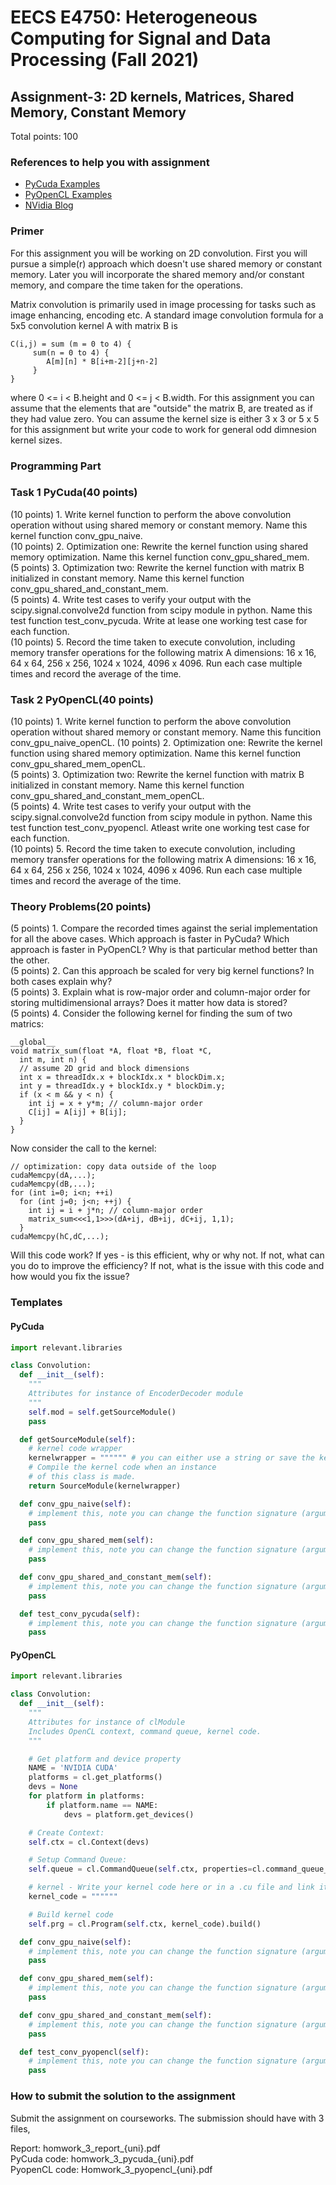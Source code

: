 # EECS E4750: Heterogeneous Computing for Signal and Data Processing (Fall 2021)

## Assignment-3: 2D kernels, Matrices, Shared Memory, Constant Memory 

Total points: 100

### References to help you with assignment
* [PyCuda Examples](https://github.com/inducer/pycuda/tree/main/examples)
* [PyOpenCL Examples](https://github.com/inducer/pyopencl/tree/main/examples)
* [NVidia Blog](https://developer.nvidia.com/blog/tag/cuda/)

### Primer
For this assignment you will be working on 2D convolution. First you will pursue a simple(r) approach which doesn't use shared memory or constant memory. Later you will  incorporate the shared memory and/or constant memory, and compare the time taken for the operations.

Matrix convolution is primarily used in image processing for tasks such as image enhancing, encoding etc. A standard image convolution formula for a 5x5 convolution kernel A with matrix B is
```
C(i,j) = sum (m = 0 to 4) {
	 sum(n = 0 to 4) { 
	 	A[m][n] * B[i+m-2][j+n-2] 
	 } 
}
```
 where 0 <= i < B.height and 0 <= j < B.width. For this assignment you can assume that the elements that are "outside" the matrix B, are treated as if they had value zero. You can assume the kernel size is either 3 x 3 or 5 x 5 for this assignment but write your code to work for general odd dimnesion kernel sizes.

### Programming Part 

### Task 1 PyCuda(40 points)  
(10 points) 1. Write kernel function to perform the above convolution operation without using shared memory or constant memory. Name this kernel function conv_gpu_naive.   
(10 points) 2. Optimization one: Rewrite the kernel function using shared memory optimization. Name this kernel function conv_gpu_shared_mem.  
(5 points) 3. Optimization two: Rewrite the kernel function with matrix B initialized in constant memory. Name this kernel function conv_gpu_shared_and_constant_mem.  
(5 points) 4. Write test cases to verify your output with the scipy.signal.convolve2d function from scipy module in python. Name this test function test_conv_pycuda. Write at lease one working test case for each function.  
(10 points) 5. Record the time taken to execute convolution, including memory transfer operations for the following matrix A dimensions: 16 x 16, 64 x 64, 256 x 256, 1024 x 1024, 4096 x 4096. Run each case multiple times and record the average of the time.  
  
  
### Task 2 PyOpenCL(40 points) 
(10 points) 1. Write kernel function to perform the above convolution operation without shared memory or constant memory. Name this funcition conv_gpu_naive_openCL.
(10 points) 2. Optimization one: Rewrite the kernel function using shared memory optimization. Name this kernel function conv_gpu_shared_mem_openCL.  
(5 points) 3. Optimization two: Rewrite the kernel function with matrix B initialized in constant memory. Name this kernel function conv_gpu_shared_and_constant_mem_openCL.  
(5 points) 4. Write test cases to verify your output with the scipy.signal.convolve2d function from scipy module in python. Name this test function test_conv_pyopencl. Atleast write one working test case for each function.  
(10 points) 5. Record the time taken to execute convolution, including memory transfer operations for the following matrix A dimensions: 16 x 16, 64 x 64, 256 x 256, 1024 x 1024, 4096 x 4096. Run each case multiple times and record the average of the time.  

### Theory Problems(20 points) 
(5 points) 1. Compare the recorded times against the serial implementation for all the above cases. Which approach is faster in PyCuda? Which approach is faster in PyOpenCL? Why is that particular method better than the other.  
(5 points) 2. Can this approach be scaled for very big kernel functions? In both cases explain why?  
(5 points) 3. Explain what is row-major order and column-major order for storing multidimensional arrays? Does it matter how data is stored?  
(5 points) 4. Consider the following kernel for finding the sum of two matrics:  

```
__global__
void matrix_sum(float *A, float *B, float *C,
  int m, int n) {
  // assume 2D grid and block dimensions
  int x = threadIdx.x + blockIdx.x * blockDim.x;
  int y = threadIdx.y + blockIdx.y * blockDim.y;
  if (x < m && y < n) {
    int ij = x + y*m; // column-major order
    C[ij] = A[ij] + B[ij];
  } 
}

```

Now consider the call to the kernel:  
```
// optimization: copy data outside of the loop
cudaMemcpy(dA,...);
cudaMemcpy(dB,...);
for (int i=0; i<n; ++i)
  for (int j=0; j<n; ++j) {
    int ij = i + j*n; // column-major order
    matrix_sum<<<1,1>>>(dA+ij, dB+ij, dC+ij, 1,1);
  }
cudaMemcpy(hC,dC,...);

```  

Will this code work? If yes - is this efficient, why or why not. If not, what can you do to improve the efficiency? If not, what is the issue with this code and how would you fix the issue?  

### Templates

#### PyCuda

```python
import relevant.libraries

class Convolution:
  def __init__(self):
	"""
	Attributes for instance of EncoderDecoder module
	"""
	self.mod = self.getSourceModule()
	pass

  def getSourceModule(self):
	# kernel code wrapper
	kernelwrapper = """""" # you can either use a string or save the kernel in kernel.cu file and reference it here.
	# Compile the kernel code when an instance
	# of this class is made. 
	return SourceModule(kernelwrapper)

  def conv_gpu_naive(self):
	# implement this, note you can change the function signature (arguments and return type)
	pass

  def conv_gpu_shared_mem(self):
	# implement this, note you can change the function signature (arguments and return type)
	pass

  def conv_gpu_shared_and_constant_mem(self):
	# implement this, note you can change the function signature (arguments and return type)
	pass

  def test_conv_pycuda(self):
	# implement this, note you can change the function signature (arguments and return type)
	pass
```

#### PyOpenCL
```python
import relevant.libraries

class Convolution:
  def __init__(self):
	"""
	Attributes for instance of clModule
	Includes OpenCL context, command queue, kernel code.
	"""

	# Get platform and device property
	NAME = 'NVIDIA CUDA'
	platforms = cl.get_platforms()
	devs = None
	for platform in platforms:
	    if platform.name == NAME:
	        devs = platform.get_devices()       

	# Create Context:
	self.ctx = cl.Context(devs)

	# Setup Command Queue:
	self.queue = cl.CommandQueue(self.ctx, properties=cl.command_queue_properties.PROFILING_ENABLE)

	# kernel - Write your kernel code here or in a .cu file and link it here.
	kernel_code = """""" 

	# Build kernel code
	self.prg = cl.Program(self.ctx, kernel_code).build()

  def conv_gpu_naive(self):
	# implement this, note you can change the function signature (arguments and return type)
	pass

  def conv_gpu_shared_mem(self):
	# implement this, note you can change the function signature (arguments and return type)
	pass

  def conv_gpu_shared_and_constant_mem(self):
	# implement this, note you can change the function signature (arguments and return type)
	pass

  def test_conv_pyopencl(self):
	# implement this, note you can change the function signature (arguments and return type)
	pass
```

### How to submit the solution to the assignment
Submit the assignment on courseworks. The submission should have with 3 files,   

Report: homwork_3_report_{uni}.pdf  
PyCuda code: homwork_3_pycuda_{uni}.pdf  
PyopenCL code: Homwork_3_pyopencl_{uni}.pdf
